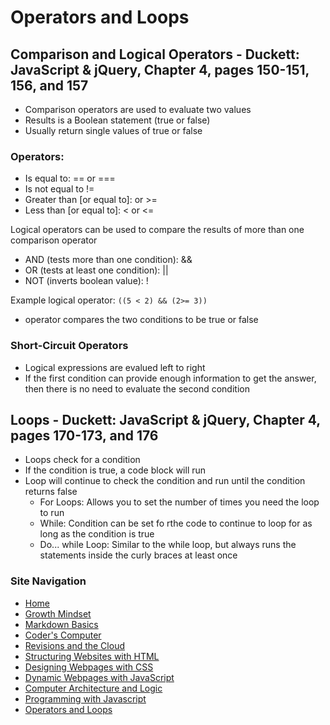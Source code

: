 # Operators and Loops

## Comparison and Logical Operators - Duckett: JavaScript & jQuery, Chapter 4, pages 150-151, 156, and 157
- Comparison operators are used to evaluate two values
- Results is a Boolean statement (true or false)
- Usually return single values of true or false

### Operators: 
- Is equal to: == or ===
- Is not equal to !=
- Greater than [or equal to]: or >=
- Less than [or equal to]: < or <=

Logical operators can be used to compare the results of more than one comparison operator
- AND (tests more than one condition): &&
- OR (tests at least one condition): ||
- NOT (inverts boolean value): !

Example logical operator:   `((5 < 2) && (2>= 3))`
- operator compares the two conditions to be true or false

### Short-Circuit Operators 
- Logical expressions are evalued left to right
- If the first condition can provide enough information to get the answer, then there is no need to evaluate the second condition 


## Loops - Duckett: JavaScript & jQuery, Chapter 4, pages 170-173, and 176
- Loops check for a condition
- If the condition is true, a code block will  run 
- Loop will continue to check the condition and run until the condition returns false 
  * For Loops: Allows you to set the number of times you need the loop to run 
  * While: Condition can be set fo rthe code to continue to loop for as long as the condition is true
  * Do... while Loop: Similar to the while loop, but always runs the statements inside the curly braces at least once


### Site Navigation
- [Home](https://alison-mohr.github.io/learning-journal/)
- [Growth Mindset](https://alison-mohr.github.io/learning-journal/Growth_Mindset.html)
- [Markdown Basics](https://alison-mohr.github.io/learning-journal/Learning_Markdown.html)
- [Coder's Computer](https://alison-mohr.github.io/learning-journal/Coders_Computer.html) 
- [Revisions and the Cloud](https://alison-mohr.github.io/learning-journal/Revisions.html) 
- [Structuring Websites with HTML](https://alison-mohr.github.io/learning-journal/using_html)
- [Designing Webpages with CSS](https://alison-mohr.github.io/learning-journal/design_with_css.html)
- [Dynamic Webpages with JavaScript](https://alison-mohr.github.io/learning-journal/dynamic_webpages_with_javascript.html)
- [Computer Architecture and Logic](https://alison-mohr.github.io/learning-journal/computer_architecture_and_logic.html)
- [Programming with Javascript](https://alison-mohr.github.io/learning-journal/programming_with_javascript.html)
- [Operators and Loops](https://alison-mohr.github.io/learning-journal/operators_loops.html)
